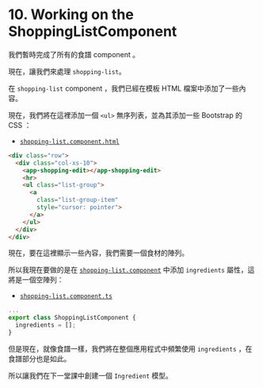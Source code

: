 # 10. Working on the ShoppingListComponent

我們暫時完成了所有的食譜 component 。

現在，讓我們來處理 `shopping-list`。

在 `shopping-list` component ，我們已經在模板 HTML 檔案中添加了一些內容。

現在，我們將在這裡添加一個 `<ul>` 無序列表，並為其添加一些 Bootstrap 的 CSS ：

- [`shopping-list.component.html`](../../course-project-1/src/app/shopping-list/shopping-list.component.html)

```html
<div class="row">
  <div class="col-xs-10">
    <app-shopping-edit></app-shopping-edit>
    <hr>
    <ul class="list-group">
      <a
        class="list-group-item"
        style="cursor: pointer">
      </a>
    </ul>
  </div>
</div>
```

現在，要在這裡顯示一些內容，我們需要一個食材的陣列。

所以我現在要做的是在 [`shopping-list.component`](../../course-project-1/src/app/shopping-list/shopping-list.component.ts) 中添加 `ingredients` 屬性，這將是一個空陣列：

- [`shopping-list.component.ts`](../../course-project-1/src/app/shopping-list/shopping-list.component.ts)

```ts
...
export class ShoppingListComponent {
  ingredients = [];
}
```

但是現在，就像食譜一樣，我們將在整個應用程式中頻繁使用 `ingredients` ，在食譜部分也是如此。

所以讓我們在下一堂課中創建一個 `Ingredient` 模型。